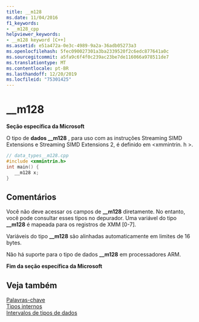 ```yaml
---
title: __m128
ms.date: 11/04/2016
f1_keywords:
- __m128_cpp
helpviewer_keywords:
- __m128 keyword [C++]
ms.assetid: e51a472a-0e3c-4989-9a2a-36adb05273a3
ms.openlocfilehash: 5fec090027301a3ba2339520f2c6edc877641a0c
ms.sourcegitcommit: a5fa9c6f4f0c239ac23be7de116066a978511de7
ms.translationtype: MT
ms.contentlocale: pt-BR
ms.lasthandoff: 12/20/2019
ms.locfileid: "75301425"
---
```

# <a name="__m128"></a>__m128

**Seção específica da Microsoft**

O tipo de **dados __m128** , para uso com as instruções Streaming SIMD Extensions e Streaming SIMD Extensions 2, é definido em \<xmmintrin. h >.

```cpp
// data_types__m128.cpp
#include <xmmintrin.h>
int main() {
   __m128 x;
}
```

## <a name="remarks"></a>Comentários

Você não deve acessar os campos de **__m128** diretamente. No entanto, você pode consultar esses tipos no depurador. Uma variável do tipo **__m128** é mapeada para os registros de XMM [0-7].

Variáveis do tipo **__m128** são alinhadas automaticamente em limites de 16 bytes.

Não há suporte para o tipo de dados **__m128** em processadores ARM.

**Fim da seção específica da Microsoft**

## <a name="see-also"></a>Veja também

[Palavras-chave](../cpp/keywords-cpp.md)<br/>
[Tipos internos](../cpp/fundamental-types-cpp.md)<br/>
[Intervalos de tipos de dados](../cpp/data-type-ranges.md)